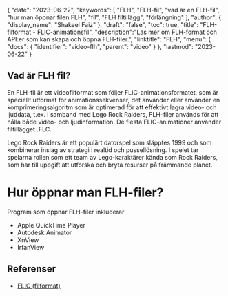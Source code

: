 {
"date": "2023-06-22",
  "keywords": [
"FLH",
"FLH-fil",
"vad är en FLH-fil",
"hur man öppnar filen FLH",
"fil",
"FLH filtillägg",
"förlängning"
],
  "author": {
"display_name": "Shakeel Faiz"
},
"draft": "false",
"toc": true,
"title": "FLH-filformat - FLIC-animationsfil",
  "description":"Läs mer om FLH-format och API:er som kan skapa och öppna FLH-filer.",
  "linktitle": "FLH",
  "menu": {
    "docs": {
      "identifier": "video-flh",
      "parent": "video"
}
},
"lastmod": "2023-06-22"
}

## Vad är FLH fil?

En FLH-fil är ett videofilformat som följer FLIC-animationsformatet, som är speciellt utformat för animationssekvenser, det använder eller använder en komprimeringsalgoritm som är optimerad för att effektivt lagra video- och ljuddata, t.ex. i samband med Lego Rock Raiders, FLH-filer används för att hålla både video- och ljudinformation. De flesta FLIC-animationer använder filtillägget .FLC.

Lego Rock Raiders är ett populärt datorspel som släpptes 1999 och som kombinerar inslag av strategi i realtid och pussellösning. I spelet tar spelarna rollen som ett team av Lego-karaktärer kända som Rock Raiders, som har till uppgift att utforska och bryta resurser på främmande planet.

# Hur öppnar man FLH-filer?

Program som öppnar FLH-filer inkluderar

- Apple QuickTime Player
- Autodesk Animator
- XnView
- IrfanView

## Referenser
* [FLIC (filformat)](https://en.wikipedia.org/wiki/FLIC_(file_format))

